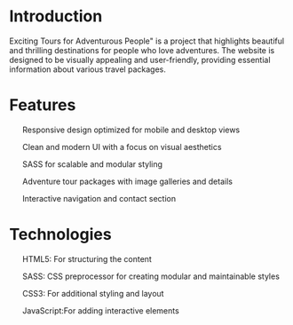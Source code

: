 <h1>Introduction</h1>
Exciting Tours for Adventurous People" is a project that highlights beautiful and thrilling destinations for people who love adventures. The website is designed to be visually appealing and user-friendly, providing essential information about various travel packages.

<h1>Features</h1>
<ul>Responsive design optimized for mobile and desktop views</ul>
<ul>Clean and modern UI with a focus on visual aesthetics</ul>
<ul>SASS for scalable and modular styling</ul>
<ul>Adventure tour packages with image galleries and details</ul>
<ul>Interactive navigation and contact section</ul>


<h1>Technologies</h1>
<ul>HTML5: For structuring the content</ul>
<ul>SASS: CSS preprocessor for creating modular and maintainable styles</ul>
<ul>CSS3: For additional styling and layout</ul>
<ul>JavaScript:For adding interactive elements</ul>

